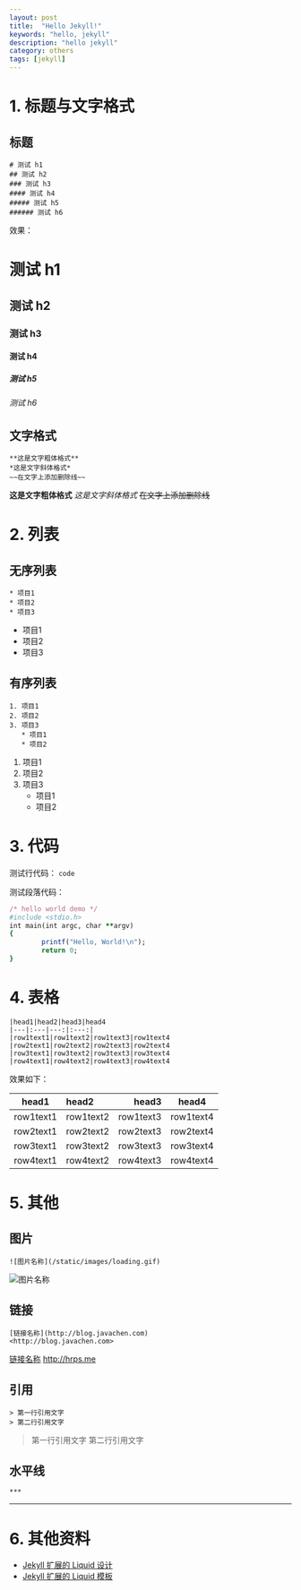 ```yaml
---
layout: post
title:  "Hello Jekyll!"
keywords: "hello, jekyll"
description: "hello jekyll"
category: others
tags: [jekyll]
---
```


# 1. 标题与文字格式

## 标题

```
# 测试 h1
## 测试 h2
### 测试 h3
#### 测试 h4
##### 测试 h5
###### 测试 h6
```

效果：

# 测试 h1
## 测试 h2
### 测试 h3
#### 测试 h4
##### 测试 h5
###### 测试 h6

## 文字格式

```
**这是文字粗体格式**
*这是文字斜体格式*
~~在文字上添加删除线~~
```

**这是文字粗体格式**
*这是文字斜体格式*
~~在文字上添加删除线~~

# 2. 列表

## 无序列表

```
* 项目1
* 项目2
* 项目3
```

* 项目1
* 项目2
* 项目3

## 有序列表

```
1. 项目1
2. 项目2
3. 项目3
   * 项目1
   * 项目2
```

1. 项目1
2. 项目2
3. 项目3
   * 项目1
   * 项目2


# 3. 代码

测试行代码： `code`

测试段落代码：

```ruby
/* hello world demo */
#include <stdio.h>
int main(int argc, char **argv)
{
        printf("Hello, World!\n");
        return 0;
}
```

# 4. 表格

```
|head1|head2|head3|head4
|---|:---|---:|:---:|
|row1text1|row1text2|row1text3|row1text4
|row2text1|row2text2|row2text3|row2text4
|row3text1|row3text2|row3text3|row3text4
|row4text1|row4text2|row4text3|row4text4
```

效果如下：

|head1|head2|head3|head4
|---|:---|---:|:---:|
|row1text1|row1text2|row1text3|row1text4
|row2text1|row2text2|row2text3|row2text4
|row3text1|row3text2|row3text3|row3text4
|row4text1|row4text2|row4text3|row4text4

# 5. 其他

## 图片

```
![图片名称](/static/images/loading.gif)
```

![图片名称](/static/images/loading.gif)

## 链接

```
[链接名称](http://blog.javachen.com)
<http://blog.javachen.com>
```

[链接名称](http://hrps.me)
<http://hrps.me>

## 引用

```
> 第一行引用文字
> 第二行引用文字
```

> 第一行引用文字
> 第二行引用文字

## 水平线

```
***
```

***

# 6. 其他资料

- [Jekyll 扩展的 Liquid 设计](http://havee.me/internet/2013-11/jekyll-liquid-designers.html)
- [Jekyll 扩展的 Liquid 模板](http://havee.me/internet/2013-07/jekyll-liquid-extensions.html)
